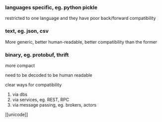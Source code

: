 ---
---


### languages specific, eg. python pickle 
   
restricted to one language and they have poor back/forward compatibility

### text, eg. json, csv

More generic, better human-readable, better compatibility than the former 

### binary, eg. protobuf, thrift 

more compact 

need to be decoded to be human readable

clear ways for compatibility 


1. via dbs 
2. via services, eg. REST, RPC  
3. via message passing, eg. brokers, actors
   

[[unicode]]